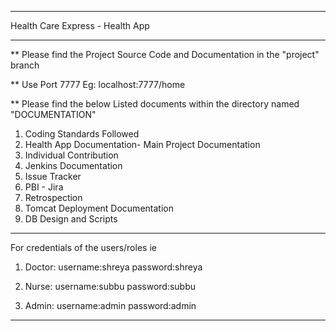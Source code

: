 **************************************
Health Care Express - Health App
**************************************

**
Please find the Project Source Code and Documentation in the "project" branch

**
Use Port 7777 
Eg: localhost:7777/home

**
Please find the below Listed documents within the directory named "DOCUMENTATION"

1) Coding Standards Followed
2) Health App Documentation- Main Project Documentation
3) Individual Contribution
4) Jenkins Documentation
5) Issue Tracker
6) PBI - Jira
7) Retrospection
8) Tomcat Deployment Documentation
9) DB Design and Scripts

******************************************************************
For credentials of the users/roles ie 

1) Doctor:
username:shreya
password:shreya

2) Nurse:
username:subbu
password:subbu

3) Admin:
username:admin
password:admin
******************************************************************
